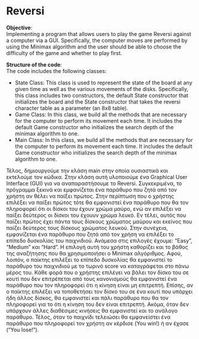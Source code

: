 # Reversi


**Objective**:  
Implementing a program that allows users to play the game Reversi against a computer via a GUI. Specifically, the computer moves are performed by using the Minimax algorithm and the user should be able to choose the difficulty of the game and whether to play first.



**Structure of the code**:  
The code includes the following classes:

* State Class: This class is used to represent the state of the board at any given time as well as the various movements of the disks. Specifically, this class includes two constructors, the default State constructor that initializes the board and the State constructor that takes the reversi character table as a parameter (an 8x8 table).
* Game Class: In this class, we build all the methods that are necessary for the computer to perform its movement each time. It includes the default Game constructor who initializes the search depth of the minimax algorithm to one. 
* Main Class: In this class, we build all the methods that are necessary for the computer to perform its movement each time. It includes the default Game constructor who initializes the search depth of the minimax algorithm to one. 





Τέλος, δημιουργούμε την κλάση main στην οποία ουσιαστικά και εκτελούμε τον κώδικα. Στην κλάση αυτή υλοποιούμε ένα Graphical User Interface (GUI) για να αναπαραστήσουμε το Reversi. Συγκεκριμένα, το πρόγραμμα ξεκινά και εμφανίζεται ένα παράθυρο που ζητά από τον χρήστη αν θέλει να παίξει πρώτος. Στην περίπτωση που ο χρήστης επιλέξει να παίξει πρώτος τότε θα εμφανιστεί ένα παράθυρο που θα τον πληροφορεί ότι οι δίσκοι του έχουν χρώμα μαύρο, ενώ αν επιλέξει να παίξει δεύτερος οι δίσκοι του έχουυν χρώμα λευκό. Εν τέλει, αυτός που παίζει πρώτος έχει πάντα τους δίσκους χρώματος μαύρου και εκείνος που παίζει δεύτερος τους δίσκους χρώματος λευκού. Στην συνέχεια, εμφανίζεται ένα παράθυρο που ζητά από τον χρήση να επιλέξει το επίπεδο δυσκολίας του παιχνιδιού. Ανάμεσα στις επιλογές έχουμε: “Easy”, “Medium” και “Hard”. Η επιλογή αυτή του χρήστη καθορίζει και το βάθος της αναζήτησης που θα χρησιμοποιήσει ο Minimax αλγόριθμος. Αφού, λοιπόν, ο παίκτης επιλέξει το επίπεδο δυσκολίας θα εμφανιστεί το παράθυρο του παιχνιδιού με το τωρινό score να καταγράφεται στο πάνω μέρος του. Κάθε φορά που ο χρήστης επιλέγει να βάλει τον δίσκο του σε κουτί που δεν επιτρέπεται από τους κανονισμούς θα εμφανιστεί ένα παράθυρο που τον πληροφορεί ότι η κίνηση είναι μη επιτρεπτή. Επίσης, αν ο παίκτης επιλέξει να τοποθετήσει τον δίσκο του σε ένα κουτί που υπάρχει ήδη άλλος δίσκος, θα εμφανιστεί και πάλι παράθυρο που θα τον πληροφορεί για το ότι η κίνηση του δεν είναι επιτρεπτή. Ακόμα, όταν δεν υπάρχουν άλλες διαθέσιμες κινήσεις θα εμφανιστεί και το ανάλογο παράθυρο. Τέλος, όταν το παιχνίδι τελειώσει θα εμφανείστει ένα παράθυρο που πληροφορεί τον χρήστη αν κέρδισε (You win!) ή αν έχασε (“You lose!”).
